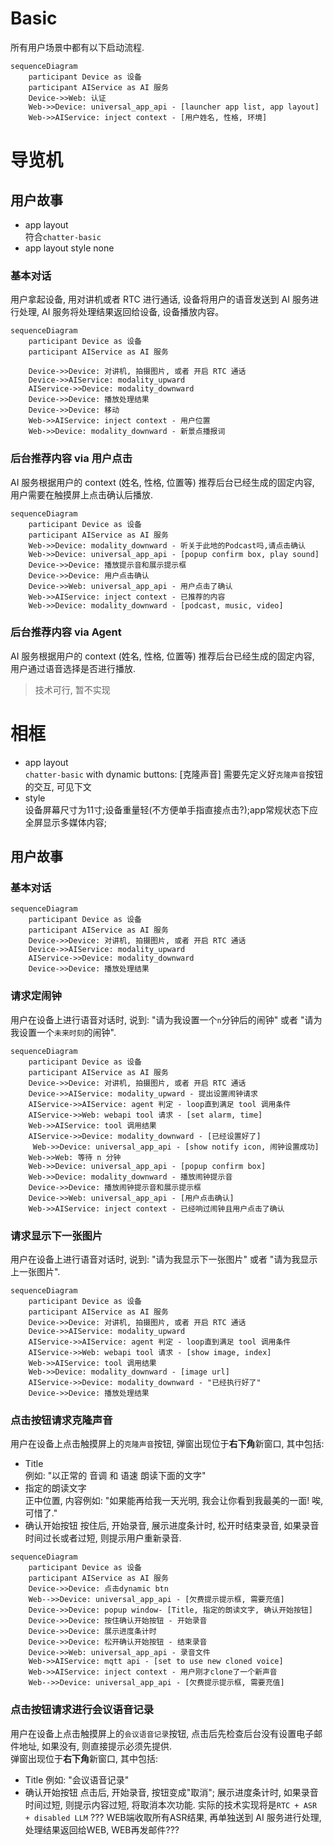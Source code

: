 # Basic
所有用户场景中都有以下启动流程.    

```mermaid
sequenceDiagram
    participant Device as 设备
    participant AIService as AI 服务
    Device->>Web: 认证
    Web->>Device: universal_app_api - [launcher app list, app layout]
    Web->>AIService: inject context - [用户姓名, 性格, 环境]    
```
# 导览机
## 用户故事
* app layout    
    符合`chatter-basic`
* app layout style
    none
### 基本对话
用户拿起设备, 用对讲机或者 RTC 进行通话, 设备将用户的语音发送到 AI 服务进行处理, AI 服务将处理结果返回给设备, 设备播放内容。
```mermaid
sequenceDiagram
    participant Device as 设备
    participant AIService as AI 服务
    
    Device->>Device: 对讲机, 拍摄图片, 或者 开启 RTC 通话
    Device->>AIService: modality_upward
    AIService->>Device: modality_downward
    Device->>Device: 播放处理结果
    Device->>Device: 移动
    Web->>AIService: inject context - 用户位置  
    Web->>Device: modality_downward - 新景点播报词
```
### 后台推荐内容 via 用户点击
AI 服务根据用户的 context (姓名, 性格, 位置等) 推荐后台已经生成的固定内容, 用户需要在触摸屏上点击确认后播放.
```mermaid
sequenceDiagram
    participant Device as 设备
    participant AIService as AI 服务
    Web->>Device: modality_downward - 听关于此地的Podcast吗,请点击确认 
    Web->>Device: universal_app_api - [popup confirm box, play sound]
    Device->>Device: 播放提示音和展示提示框
    Device->>Device: 用户点击确认
    Device->>Web: universal_app_api - 用户点击了确认
    Web->>AIService: inject context - 已推荐的内容  
    Web->>Device: modality_downward - [podcast, music, video]
```

### 后台推荐内容 via Agent
AI 服务根据用户的 context (姓名, 性格, 位置等) 推荐后台已经生成的固定内容, 用户通过语音选择是否进行播放.

> 技术可行, 暂不实现
# 相框
* app layout    
    `chatter-basic` with dynamic buttons: [克隆声音]
    需要先定义好`克隆声音`按钮的交互, 可见下文
* style    
    设备屏幕尺寸为11寸;设备重量轻(不方便单手指直接点击?);app常规状态下应全屏显示多媒体内容;
## 用户故事
### 基本对话

```mermaid
sequenceDiagram
    participant Device as 设备
    participant AIService as AI 服务
    Device->>Device: 对讲机, 拍摄图片, 或者 开启 RTC 通话
    Device->>AIService: modality_upward
    AIService->>Device: modality_downward
    Device->>Device: 播放处理结果
```

### 请求定闹钟
用户在设备上进行语音对话时, 说到: "请为我设置一个`n`分钟后的闹钟" 或者 "请为我设置一个`未来时刻`的闹钟".    

```mermaid
sequenceDiagram
    participant Device as 设备
    participant AIService as AI 服务
    Device->>Device: 对讲机, 拍摄图片, 或者 开启 RTC 通话
    Device->>AIService: modality_upward - 提出设置闹钟请求
    AIService->>AIService: agent 判定 - loop直到满足 tool 调用条件
    AIService->>Web: webapi tool 请求 - [set alarm, time]
    Web->>AIService: tool 调用结果
    AIService->>Device: modality_downward - [已经设置好了]
     Web->>Device: universal_app_api - [show notify icon, 闹钟设置成功]
    Web->>Web: 等待 n 分钟
    Web->>Device: universal_app_api - [popup confirm box]
    Web->>Device: modality_downward - 播放闹钟提示音
    Device->>Device: 播放闹钟提示音和展示提示框
    Device->>Web: universal_app_api - [用户点击确认]
    Web->>AIService: inject context - 已经响过闹钟且用户点击了确认
```

### 请求显示下一张图片
用户在设备上进行语音对话时, 说到: "请为我显示下一张图片" 或者 "请为我显示上一张图片".    

```mermaid
sequenceDiagram
    participant Device as 设备
    participant AIService as AI 服务
    Device->>Device: 对讲机, 拍摄图片, 或者 开启 RTC 通话
    Device->>AIService: modality_upward
    AIService->>AIService: agent 判定 - loop直到满足 tool 调用条件
    AIService->>Web: webapi tool 请求 - [show image, index]
    Web->>AIService: tool 调用结果
    Web->>Device: modality_downward - [image url]
    AIService->>Device: modality_downward - "已经执行好了"
    Device->>Device: 播放处理结果
```

### 点击按钮请求克隆声音
用户在设备上点击触摸屏上的`克隆声音`按钮, 弹窗出现位于**右下角**新窗口, 其中包括:    
* Title    
例如: "以正常的 音调 和 语速 朗读下面的文字"
* 指定的朗读文字    
正中位置, 内容例如: "如果能再给我一天光明, 我会让你看到我最美的一面! 唉, 可惜了."
* 确认开始按钮
按住后, 开始录音, 展示进度条计时, 松开时结束录音, 如果录音时间过长或者过短, 则提示用户重新录音.

```mermaid
sequenceDiagram
    participant Device as 设备
    participant AIService as AI 服务
    Device->>Device: 点击dynamic btn
    Web-->>Device: universal_app_api - [欠费提示提示框, 需要充值]
    Device->>Device: popup window- [Title, 指定的朗读文字, 确认开始按钮]
    Device->>Device: 按住确认开始按钮 - 开始录音
    Device->>Device: 展示进度条计时
    Device->>Device: 松开确认开始按钮 - 结束录音
    Device->>Web: universal_app_api - 录音文件
    Web->>AIService: mqtt api - [set to use new cloned voice]
    Web->>AIService: inject context - 用户刚才clone了一个新声音
    Web-->>Device: universal_app_api - [欠费提示提示框, 需要充值]
```

### 点击按钮请求进行会议语音记录
用户在设备上点击触摸屏上的`会议语音记录`按钮, 点击后先检查后台没有设置电子邮件地址, 如果没有, 则直接提示必须先提供.    
弹窗出现位于**右下角**新窗口, 其中包括:    
* Title
例如: "会议语音记录"
* 确认开始按钮
点击后, 开始录音, 按钮变成"取消"; 展示进度条计时, 如果录音时间过短, 则提示内容过短, 将取消本次功能.
实际的技术实现将是`RTC + ASR + disabled LLM` ??? WEB端收取所有ASR结果, 再单独送到 AI 服务进行处理, 处理结果返回给WEB, WEB再发邮件???
